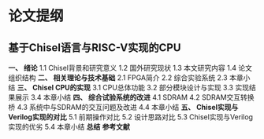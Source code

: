 # 论文提纲
## 基于Chisel语言与RISC-V实现的CPU
**一、 绪论**
1.1 Chisel背景和研究意义
1.2 国外研究现状
1.3 本文研究内容
1.4 论文组织结构
**二、 相关理论与技术基础**
2.1 FPGA简介
2.2 综合实验系统
2.3 本章小结
**三、 Chisel CPU的实现**
3.1	CPU总体功能
3.2 部分模块设计与实现
3.3 实现结果展示
3.4 本章小结
**四、 综合试验系统的改进**
4.1 SDRAM
4.2 SDRAM交互转换桥
4.3 系统中与SDRAM的交互问题及改进
4.4 本章小结
**五、 Chisel实现与Verilog实现的对比**
5.1 前期操作对比
5.2 设计思路对比
5.3 Chisel实现与Verilog实现的优劣
5.4 本章小结
**总结**
**参考文献**


